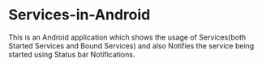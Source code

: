# Services-in-Android
This is an Android application which shows the usage of Services(both Started Services and Bound Services) and also Notifies the service being started using Status bar Notifications.
